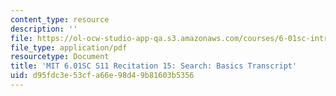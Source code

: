 ```yaml
---
content_type: resource
description: ''
file: https://ol-ocw-studio-app-qa.s3.amazonaws.com/courses/6-01sc-introduction-to-electrical-engineering-and-computer-science-i-spring-2011/d95fdc3e53cfa66e98d49b81603b5356_MIT6_01SC_rec15_300k.pdf
file_type: application/pdf
resourcetype: Document
title: 'MIT 6.01SC S11 Recitation 15: Search: Basics Transcript'
uid: d95fdc3e-53cf-a66e-98d4-9b81603b5356
---
```

